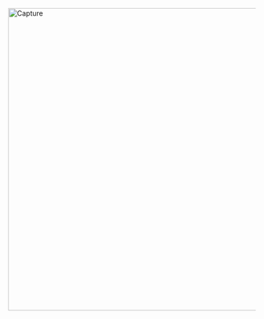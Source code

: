 <img width="616" alt="Capture" src="https://github.com/user-attachments/assets/eaa357b5-a797-42b6-885a-14280bfa7bca" />

